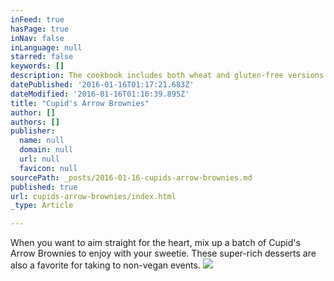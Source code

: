 ```yaml
---
inFeed: true
hasPage: true
inNav: false
inLanguage: null
starred: false
keywords: []
description: The cookbook includes both wheat and gluten-free versions of this delectable treat.
datePublished: '2016-01-16T01:17:21.683Z'
dateModified: '2016-01-16T01:16:39.895Z'
title: "Cupid's Arrow Brownies"
author: []
authors: []
publisher:
  name: null
  domain: null
  url: null
  favicon: null
sourcePath: _posts/2016-01-16-cupids-arrow-brownies.md
published: true
url: cupids-arrow-brownies/index.html
_type: Article

---
```

When
you want to aim straight for the heart, mix up a batch of Cupid's
Arrow Brownies to enjoy with your sweetie. These super-rich desserts
are also a favorite for taking to non-vegan events.
![](https://the-grid-user-content.s3-us-west-2.amazonaws.com/a8ca4295-ef84-4eac-b698-3daf607cd2fa.JPG)